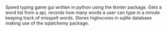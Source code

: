 Speed typing game gui written in python using the tkinter package. Gets a word list from a api, records how many words a user can type in a minute keeping track of misspelt words. Stores highscores in sqlite database making use of the sqlalchemy package.
